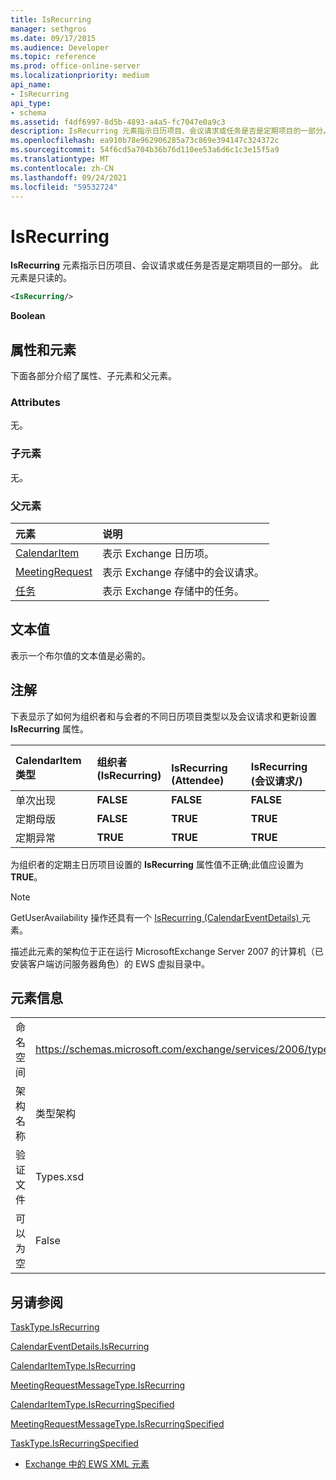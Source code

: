 ```yaml
---
title: IsRecurring
manager: sethgros
ms.date: 09/17/2015
ms.audience: Developer
ms.topic: reference
ms.prod: office-online-server
ms.localizationpriority: medium
api_name:
- IsRecurring
api_type:
- schema
ms.assetid: f4df6997-8d5b-4893-a4a5-fc7047e0a9c3
description: IsRecurring 元素指示日历项目、会议请求或任务是否是定期项目的一部分。 此元素是只读的。
ms.openlocfilehash: ea910b78e962906285a73c869e394147c324372c
ms.sourcegitcommit: 54f6cd5a704b36b76d110ee53a6d6c1c3e15f5a9
ms.translationtype: MT
ms.contentlocale: zh-CN
ms.lasthandoff: 09/24/2021
ms.locfileid: "59532724"
---
```

# <a name="isrecurring"></a>IsRecurring

**IsRecurring** 元素指示日历项目、会议请求或任务是否是定期项目的一部分。 此元素是只读的。 
  
```xml
<IsRecurring/>
```

 **Boolean**
## <a name="attributes-and-elements"></a>属性和元素

下面各部分介绍了属性、子元素和父元素。
  
### <a name="attributes"></a>Attributes

无。
  
### <a name="child-elements"></a>子元素

无。
  
### <a name="parent-elements"></a>父元素

|**元素**|**说明**|
|:-----|:-----|
|[CalendarItem](calendaritem.md) <br/> |表示 Exchange 日历项。  <br/> |
|[MeetingRequest](meetingrequest.md) <br/> |表示 Exchange 存储中的会议请求。  <br/> |
|[任务](task.md) <br/> |表示 Exchange 存储中的任务。  <br/> |
   
## <a name="text-value"></a>文本值

表示一个布尔值的文本值是必需的。
  
## <a name="remarks"></a>注解

下表显示了如何为组织者和与会者的不同日历项目类型以及会议请求和更新设置 **IsRecurring** 属性。 
  
|**CalendarItem 类型**|**组织者  <br/> (IsRecurring)**|**<br/>IsRecurring (Attendee)**|**<br/>IsRecurring (会议请求/)**|
|:-----|:-----|:-----|:-----|
|单次出现  <br/> |**FALSE** <br/> |**FALSE** <br/> |**FALSE** <br/> |
|定期母版  <br/> |**FALSE** <br/> |**TRUE** <br/> |**TRUE** <br/> |
|定期异常  <br/> |**TRUE** <br/> |**TRUE** <br/> |**TRUE** <br/> |
   
为组织者的定期主日历项目设置的 **IsRecurring** 属性值不正确;此值应设置为 **TRUE**。 
  
> [!NOTE]
> GetUserAvailability 操作还具有一个 [IsRecurring (CalendarEventDetails) ](isrecurring-calendareventdetails.md) 元素。 
  
描述此元素的架构位于正在运行 MicrosoftExchange Server 2007 的计算机（已安装客户端访问服务器角色）的 EWS 虚拟目录中。
  
## <a name="element-information"></a>元素信息

|||
|:-----|:-----|
|命名空间  <br/> |https://schemas.microsoft.com/exchange/services/2006/types  <br/> |
|架构名称  <br/> |类型架构  <br/> |
|验证文件  <br/> |Types.xsd  <br/> |
|可以为空  <br/> |False  <br/> |
   
## <a name="see-also"></a>另请参阅



[TaskType.IsRecurring](https://msdn.microsoft.com/library/ExchangeWebServices.TaskType.IsRecurring.aspx)
  
[CalendarEventDetails.IsRecurring](https://msdn.microsoft.com/library/ExchangeWebServices.CalendarEventDetails.IsRecurring.aspx)
  
[CalendarItemType.IsRecurring](https://msdn.microsoft.com/library/ExchangeWebServices.CalendarItemType.IsRecurring.aspx)
  
[MeetingRequestMessageType.IsRecurring](https://msdn.microsoft.com/library/ExchangeWebServices.MeetingRequestMessageType.IsRecurring.aspx)
  
[CalendarItemType.IsRecurringSpecified](https://msdn.microsoft.com/library/ExchangeWebServices.CalendarItemType.IsRecurringSpecified.aspx)
  
[MeetingRequestMessageType.IsRecurringSpecified](https://msdn.microsoft.com/library/ExchangeWebServices.MeetingRequestMessageType.IsRecurringSpecified.aspx)
  
[TaskType.IsRecurringSpecified](https://msdn.microsoft.com/library/ExchangeWebServices.TaskType.IsRecurringSpecified.aspx)


- [Exchange 中的 EWS XML 元素](ews-xml-elements-in-exchange.md)

